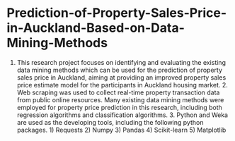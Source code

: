 # Prediction-of-Property-Sales-Price-in-Auckland-Based-on-Data-Mining-Methods
1. This research project focuses on identifying and evaluating the existing data mining methods which can be used for the prediction of property sales price in Auckland, aiming at providing an improved property sales price estimate model for the participants in Auckland housing market. 2. Web scraping was used to collect real-time property transaction data from public online resources. Many existing data mining methods were employed for property price prediction in this research, including both regression algorithms and classification algorithms. 3. Python and Weka are used as the developing tools, including the following python packages. 1) Requests 2) Numpy 3) Pandas 4) Scikit-learn 5) Matplotlib

